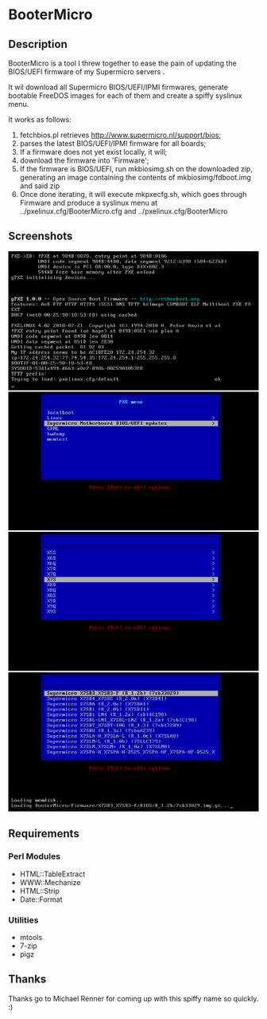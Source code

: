 # BooterMicro

## Description

BooterMicro is a tool I threw together to ease the pain of updating the BIOS/UEFI firmware of my Supermicro servers
.

It wil download all Supermicro BIOS/UEFI/IPMI firmwares, generate bootable FreeDOS images for each of them and create a spiffy syslinux menu.

It works as follows:

1. fetchbios.pl retrieves http://www.supermicro.nl/support/bios;
2. parses the latest BIOS/UEFI/IPMI firmware for all boards;
3. If a firmware does not yet exist locally, it will;
4. download the firmware into 'Firmware';
5. If the firmware is BIOS/UEFI, run mkbiosimg.sh on the downloaded zip,
   generating an image containing the contents of mkbiosimg/fdboot.img and said zip
6. Once done iterating, it will execute mkpxecfg.sh, which goes through Firmware and produce a syslinux menu at ../pxelinux.cfg/BooterMicro.cfg and ../pxelinux.cfg/BooterMicro

## Screenshots

![Screenshot 1](/img/bootermicro1.png)
![Screenshot 2](/img/bootermicro2.png)
![Screenshot 3](/img/bootermicro3.png)
![Screenshot 4](/img/bootermicro4.png)

## Requirements

### Perl Modules

- HTML::TableExtract
- WWW::Mechanize
- HTML::Strip
- Date::Format

### Utilities

- mtools
- 7-zip
- pigz

## Thanks

Thanks go to Michael Renner for coming up with this spiffy name so quickly. :)

